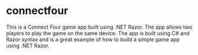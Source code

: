 # connectfour
This is a Connect Four game app built using .NET Razor. The app allows two players to play the game on the same device. The app is built using C# and Razor syntax and is a great example of how to build a simple game app using .NET Razor.
